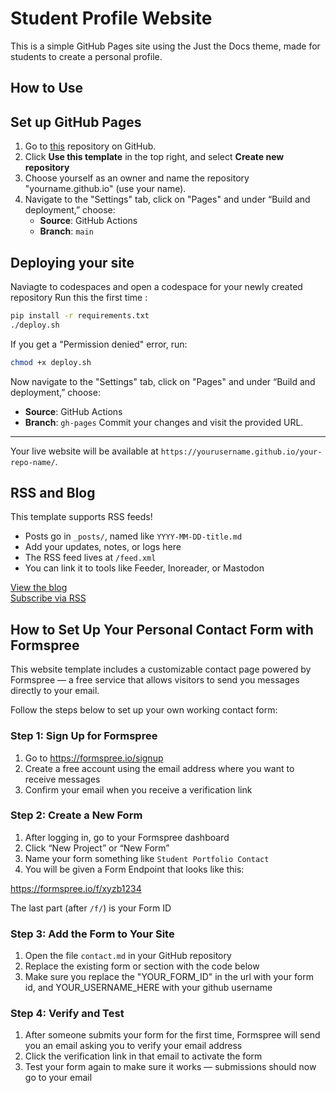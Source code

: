 
# Student Profile Website

This is a simple GitHub Pages site using the Just the Docs theme, made for students to create a personal profile.

## How to Use

## Set up GitHub Pages

1. Go to [this](https://github.com/SevHolm/SevHolm.github.io) repository on GitHub.
2. Click **Use this template** in the top right, and select **Create new repository**
3. Choose yourself as an owner and name the repository "yourname.github.io" (use your name). 
4. Navigate to the "Settings" tab, click on "Pages" and under “Build and deployment,” choose:
   - **Source**: GitHub Actions
   - **Branch**: `main`


##  Deploying your site
Naviagte to codespaces and open a codespace for your newly created repository
Run this the first time :

```bash
pip install -r requirements.txt
./deploy.sh
```

If you get a "Permission denied" error, run:

```bash
chmod +x deploy.sh
```
Now navigate to the "Settings" tab, click on "Pages" and under “Build and deployment,” choose:
   - **Source**: GitHub Actions
   - **Branch**: `gh-pages`
Commit your changes and visit the provided URL.
---

Your live website will be available at `https://yourusername.github.io/your-repo-name/`.

## RSS and Blog

This template supports RSS feeds!

- Posts go in `_posts/`, named like `YYYY-MM-DD-title.md`
- Add your updates, notes, or logs here
- The RSS feed lives at `/feed.xml`
- You can link it to tools like Feeder, Inoreader, or Mastodon

[View the blog](/blog)  
[Subscribe via RSS](/feed.xml)



## How to Set Up Your Personal Contact Form with Formspree

This website template includes a customizable contact page powered by Formspree — a free service that allows visitors to send you messages directly to your email.

Follow the steps below to set up your own working contact form:

### Step 1: Sign Up for Formspree

1. Go to https://formspree.io/signup  
2. Create a free account using the email address where you want to receive messages  
3. Confirm your email when you receive a verification link  

### Step 2: Create a New Form

1. After logging in, go to your Formspree dashboard  
2. Click “New Project” or “New Form”  
3. Name your form something like `Student Portfolio Contact`  
4. You will be given a Form Endpoint that looks like this: 

https://formspree.io/f/xyzb1234

The last part (after `/f/`) is your Form ID  

### Step 3: Add the Form to Your Site

1. Open the file `contact.md` in your GitHub repository  
2. Replace the existing form or section with the code below
3. Make sure you replace the "YOUR_FORM_ID" in the url with your form id, and YOUR_USERNAME_HERE with your github username

 <!-- copy the code below 



<form action="https://formspree.io/f/YOUR_FORM_ID_HERE" method="POST">
  <input type="text" name="_gotcha" style="display: none;">
  <input type="hidden" name="_redirect" value="https://YOUR_USERNAME_HERE.github.io/thank-you.html">

  <label for="name">Your name:</label><br>
  <input type="text" name="name" id="name" required><br><br>

  <label for="email">Your email:</label><br>
  <input type="email" name="_replyto" id="email" required><br><br>

  <label for="message">Message:</label><br>
  <textarea name="message" id="message" rows="5" required></textarea><br><br>

  <button type="submit">Send</button>
</form>



 -->
### Step 4: Verify and Test

1. After someone submits your form for the first time, Formspree will send you an email asking you to verify your email address
2. Click the verification link in that email to activate the form
3. Test your form again to make sure it works — submissions should now go to your email

